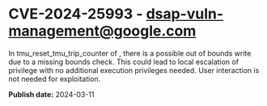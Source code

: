 # CVE-2024-25993 - dsap-vuln-management@google.com

In tmu_reset_tmu_trip_counter of , there is a possible out of bounds write due to a missing bounds check. This could lead to local escalation of privilege with no additional execution privileges needed. User interaction is not needed for exploitation.

**Publish date:** 2024-03-11
